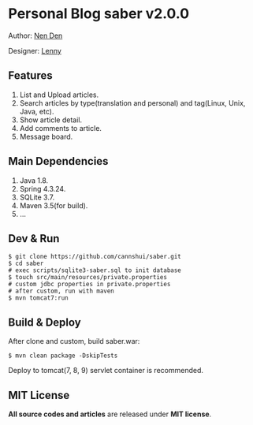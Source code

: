 # Personal Blog saber v2.0.0

Author: [Nen Den](https://github.com/cannshui)

Designer: [Lenny](http://weibo.com/Lennynan)

## Features

 1. List and Upload articles.
 2. Search articles by type(translation and personal) and tag(Linux, Unix, Java, etc).
 3. Show article detail.
 4. Add comments to article.
 5. Message board.

## Main Dependencies

 1. Java 1.8.
 2. Spring 4.3.24.
 3. SQLite 3.7.
 4. Maven 3.5(for build).
 5. ...

## Dev & Run

    $ git clone https://github.com/cannshui/saber.git
    $ cd saber
    # exec scripts/sqlite3-saber.sql to init database
    $ touch src/main/resources/private.properties
    # custom jdbc properties in private.properties
    # after custom, run with maven
    $ mvn tomcat7:run

## Build & Deploy

After clone and custom, build saber.war:

    $ mvn clean package -DskipTests

Deploy to tomcat(7, 8, 9) servlet container is recommended.

## MIT License

**All source codes and articles** are released under **MIT license**.
